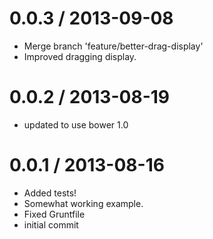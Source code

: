 
0.0.3 / 2013-09-08 
==================

  * Merge branch 'feature/better-drag-display'
  * Improved dragging display.

0.0.2 / 2013-08-19 
==================

  * updated to use bower 1.0


0.0.1 / 2013-08-16 
==================

 * Added tests!
 * Somewhat working example.
 * Fixed Gruntfile
 * initial commit
